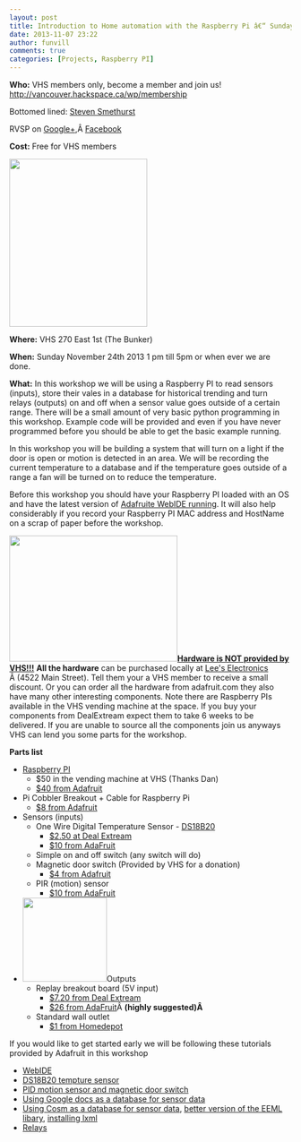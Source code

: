 ```yaml
---
layout: post
title: Introduction to Home automation with the Raspberry Pi â€“ Sunday November 24th 2013
date: 2013-11-07 23:22
author: funvill
comments: true
categories: [Projects, Raspberry PI]
---
```

<strong>Who:</strong>
VHS members only, become a member and join us!
<a href="http://vancouver.hackspace.ca/wp/membership">http://vancouver.hackspace.ca/wp/membership</a>

Bottomed lined: <a href="http://abluestar.com/">Steven Smethurst</a>

RVSP on <a href="https://plus.google.com/u/0/events/cjjqunp7nflsoqtuafkuhre2dms">Google+</a>,Â <a href="https://www.facebook.com/events/420902668011729/">Facebook</a>

<strong>Cost:</strong>
Free for VHS members

<img class="alignright size-medium wp-image-2614" title="raspberry_pi_logo1" alt="" src="http://vancouver.hackspace.ca/wp/wp-content/uploads/2013/11/raspberry_pi_logo1-246x300.png" width="246" height="300" />

<strong>Where:</strong>
VHS 270 East 1st (The Bunker)

<strong>When:</strong>
Sunday November 24th 2013 1 pm till 5pm or when ever we are done.

<strong>What:</strong>
In this workshop we will be using a Raspberry PI to read sensors (inputs), store their vales in a database for historical trending and turn relays (outputs) on and off when a sensor value goes outside of a certain range. There will be a small amount of very basic python programming in this workshop. Example code will be provided and even if you have never programmed before you should be able to get the basic example running.

In this workshop you will be building a system that will turn on a light if the door is open or motion is detected in an area. We will be recording the current temperature to a database and if the temperature goes outside of a range a fan will be turned on to reduce the temperature.

Before this workshop you should have your Raspberry PI loaded with an OS and have the latest version of <a href="http://www.abluestar.com/blog/getting-started-with-your-raspberry-pi/">Adafruite WebIDE running</a>. It will also help considerably if you record your Raspberry PI MAC address and HostName on a scrap of paper before the workshop.

<span style="text-decoration: underline;"><strong><a href="http://vancouver.hackspace.ca/wp/wp-content/uploads/2013/11/2013-11-02-17.20.48.jpg"><img class="alignright size-medium wp-image-2613" title="2013-11-02 17.20.48" alt="" src="http://vancouver.hackspace.ca/wp/wp-content/uploads/2013/11/2013-11-02-17.20.48-300x225.jpg" width="300" height="225" /></a>Hardware is NOT provided by VHS!!!</strong></span>
<strong>All the hardware</strong> can be purchased locally at <a href="http://www.leeselectronic.com">Lee's Electronics</a> Â (4522 Main Street). Tell them your a VHS member to receive a small discount. Or you can order all the hardware from adafruit.com they also have many other interesting components. Note there are Raspberry PIs available in the VHS vending machine at the space. If you buy your components from DealExtream expect them to take 6 weeks to be delivered. If you are unable to source all the components join us anyways VHS can lend you some parts for the workshop.

<strong>Parts list</strong>
<ul>
	<li><a href="http://www.raspberrypi.org/">Raspberry PI</a>
<ul>
	<li>$50 in the vending machine at VHS (Thanks Dan)</li>
	<li><a href="https://www.adafruit.com/products/998">$40 from Adafruit</a></li>
</ul>
</li>
	<li>Pi Cobbler Breakout + Cable for Raspberry Pi
<ul>
	<li><a href="https://www.adafruit.com/products/914">$8 from Adafruit</a></li>
</ul>
</li>
	<li>Sensors (inputs)
<ul>
	<li>One Wire Digital Temperature Sensor - <a href="http://www.maximintegrated.com/datasheet/index.mvp/id/2812">DS18B20</a>
<ul>
	<li><a href="http://dx.com/p/1-wire-temperature-and-humidity-sensor-142cm-143515">$2.50 at Deal Extream</a></li>
	<li><a href="http://www.adafruit.com/products/381">$10 from AdaFruit</a></li>
</ul>
</li>
	<li>Simple on and off switch (any switch will do)</li>
	<li>Magnetic door switch (Provided by VHS for a donation)
<ul>
	<li><a href="http://www.adafruit.com/products/375">$4 from Adafruit</a></li>
</ul>
</li>
	<li>PIR (motion) sensor
<ul>
	<li><a href="http://www.adafruit.com/products/189">$10 from AdaFruit</a></li>
</ul>
</li>
</ul>
</li>
	<li><a href="http://vancouver.hackspace.ca/wp/wp-content/uploads/2013/11/2013-11-02-14.10.56.jpg"><img class="alignright size-thumbnail wp-image-2616" title="2013-11-02 14.10.56" alt="" src="http://vancouver.hackspace.ca/wp/wp-content/uploads/2013/11/2013-11-02-14.10.56-150x150.jpg" width="150" height="150" /></a>Outputs
<ul>
	<li>Replay breakout board (5V input)
<ul>
	<li><a href="http://dx.com/p/4-ch-12v-power-relay-module-red-blue-173827">$7.20 from Deal Extream</a></li>
	<li><a href=" http://www.adafruit.com/products/268">$26 from AdaFruit</a>Â <strong>(highly suggested)Â </strong></li>
</ul>
</li>
	<li>Standard wall outlet
<ul>
	<li><a href="http://www.homedepot.com/p/Leviton-15-Amp-Duplex-Outlet-White-R52-05320-00W/202066670?N=c33a%3FNs%3DP_REP_PRC_MODE%257C0#.UnWNjvnbNMQ">$1 from Homedepot</a></li>
</ul>
</li>
</ul>
</li>
</ul>
If you would like to get started early we will be following these tutorials provided by Adafruit in this workshop
<ul>
	<li><a href="http://learn.adafruit.com/webide/installation">WebIDE</a></li>
	<li><a href="http://learn.adafruit.com/adafruits-raspberry-pi-lesson-11-ds18b20-temperature-sensing">DS18B20 tempture sensor</a></li>
	<li><a href="http://learn.adafruit.com/adafruits-raspberry-pi-lesson-12-sensing-movement">PID motion sensor and magnetic door switch</a></li>
	<li><a href="http://learn.adafruit.com/dht-humidity-sensing-on-raspberry-pi-with-gdocs-logging/connecting-to-google-docs">Using Google docs as a database for sensor data</a></li>
	<li><a href="http://learn.adafruit.com/send-raspberry-pi-data-to-cosm/necessary-packages">Using Cosm as a database for sensor data</a>, <a href="https://github.com/petervizi/python-eeml">better version of the EEML libary</a>, <a href="http://lxml.de/installation.html">installing lxml</a></li>
	<li><a href="http://learn.adafruit.com/adafruits-raspberry-pi-lesson-13-power-control">Relays</a></li>
</ul>
